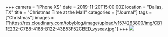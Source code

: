 +++
camera = "iPhone XS"
date = 2019-11-20T15:00:00Z
location = "Dallas, TX"
title = "Christmas Time at the Mall"
categories = ["Journal"]
tags = ["Christmas"]
images = ["https://res.cloudinary.com/tobyblog/image/upload/v1574263800/img/CB11E232-C7B8-4188-B122-43B53F52CBED_vysxav.jpg"]
+++
![](https://res.cloudinary.com/tobyblog/image/upload/v1574263800/img/CB11E232-C7B8-4188-B122-43B53F52CBED_vysxav.jpg)  
<!--more-->
